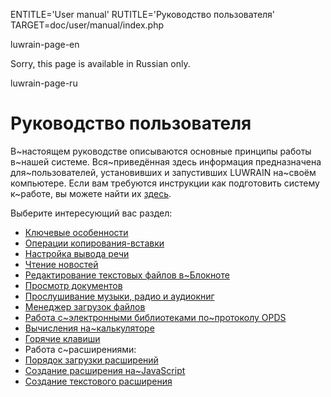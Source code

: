 
ENTITLE='User manual'
RUTITLE='Руководство пользователя'
TARGET=doc/user/manual/index.php

luwrain-page-en

Sorry, this page is available in Russian only.

luwrain-page-ru

# Руководство пользователя

В~настоящем руководстве описываются основные принципы работы в~нашей системе.
Вся~приведённая здесь информация предназначена для~пользователей,
установивших и запустивших LUWRAIN на~своём компьютере.
Если вам требуются инструкции как подготовить систему к~работе, вы можете найти их [здесь](local:/doc/user/installation/).

Выберите интересующий вас раздел:

* [Ключевые особенности](local:intro/)
* [Операции копирования-вставки](local:clipboard/)
* [Настройка вывода речи](local:speech/)
* [Чтение новостей](local:news/)
* [Редактирование текстовых файлов в~Блокноте](local:notepad/)
* [Просмотр документов](local:reader/)
* [Прослушивание музыки, радио и аудиокниг](local:player/)
* [Менеджер загрузок файлов](local:download/)
* [Работа с~электронными библиотеками по~протоколу OPDS](local:opds/)
* [Вычисления на~калькуляторе](local:calc/)
* [Горячие клавиши](local:hotkeys/)
* Работа с~расширениями:
 * [Порядок загрузки расширений](local:ext-loading/)
 * [Создание расширения на~JavaScript](local:ext-js/)
  * [Создание текстового расширения](local:ext-text/)
